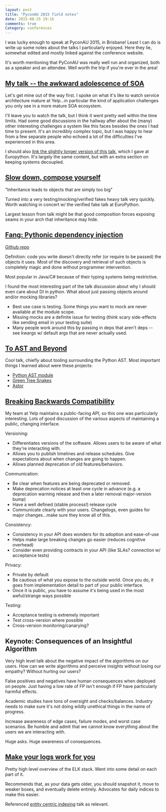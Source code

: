 ```yaml
---
layout: post
title: "PyconAU 2015 field notes"
date: 2015-08-25 19:16
comments: true
Category: conferences
---
```


I was lucky enough to speak at PyconAU 2015, in Brisbane! Least I can do is write up some notes about the talks I particularly enjoyed. Here they lie, somewhat edited and mostly linked against the conference website.

<!-- more -->

It's worth mentioning that PyConAU was really well run and organized, both as a speaker and an attendee. Well worth the trip if you're ever in the area!

## [My talk -- the awkward adolescence of SOA](https://www.youtube.com/watch?v=H0KReHUawHI)

Let's get mine out of the way first. I spoke on what it's like to watch service architecture mature at Yelp...in particular the kind of application challenges you only see in a more mature SOA ecosystem.

I'll leave you to watch the talk, but I think it went pretty well within the time limits. Had some good discussions in the hallway after about the (many) other interesting challenges a system like this faces besides the ones I had time to present. It's an incredibly complex topic, but I was happy to hear from a few separate people who echoed a lot of the difficulties I've experienced in this area.

I should also [link the slightly longer version of this talk](https://www.youtube.com/watch?v=z3_HorshzJ4), which I gave at Europython. It's largely the same content, but with an extra section on keeping systems decoupled.

## [Slow down, compose yourself](http://2015.pycon-au.org/schedule/30126/view_talk?day=saturday)

"Inheritance leads to objects that are simply too big"

Turned into a very testing/mocking/verified fakes heavy talk very quickly. Worth watching in concert w/ the verified fake talk at EuroPython. 

Largest lesson from talk might be that good composition forces exposing seams in your arch that inheritance may hide.


## [Fang: Pythonic dependency injection](http://2015.pycon-au.org/schedule/30114/view_talk?day=saturday)

[Github repo](https://github.com/ncraike/fang)

Definition: code you write doesn't directly refer (or require to be passed) the objects it uses. Most of the discovery and retrieval of such objects is completely magic and done without programmer intervention.

Most popular in Java/C# because of their typing systems being restrictive. 

I found the most interesting part of the talk discussion about why I should even care about DI in python. What about just passing objects around and/or mocking libraries?

* Best use case is testing. Some things you want to mock are never available at the module scope.
* Missing mocks are a definite issue for testing (think scary side-effects like sending email in your testing suite)
* Many people work around this by passing in deps that aren't deps -- see kwargs w/ default args that are never actually used.

## [To AST and Beyond](http://2015.pycon-au.org/schedule/30046/view_talk?day=saturday)

Cool talk, chiefly about tooling surrounding the Python AST. Most important things I learned about were these projects:

* [Python AST module](https://docs.python.org/2/library/ast.html)
* [Green Tree Snakes](https://greentreesnakes.readthedocs.org/en/latest/)
* [Astor](https://github.com/berkerpeksag/astor)


## [Breaking Backwards Compatibility](http://2015.pycon-au.org/schedule/30062/view_talk?day=saturday)

My team at Yelp maintains a public-facing API, so this one was particularly interesting. Lots of good discussion of the various aspects of maintaining a public, changing interface.

Versioning:

* Differentiates versions of the software. Allows users to be aware of what they're interacting with.
* Allows you to publish timelines and release schedules. Give expectations about when changes are going to happen.
* Allows planned deprecation of old features/behaviors. 


Communication:

* Be clear when features are being deprecated or removed.
* Make deprecation notices at least one cycle in advance (e.g. a deprecation warning release and then a later removal major-version bump)
* Have a well defined (stable process!) release cycle
* Communicate clearly with your users. Changelogs, even guides for major changes...make sure they know all of this.


Consistency:

* Consistency in your API does wonders for its adoption and ease-of-use
* Helps make large breaking changes go easier (reduces cognitive overhead)
* Consider even providing contracts in your API (like SLAs? connection w/ acceptance tests)


Privacy:

* Private by default
* Be cautious of what you expose to the outside world. Once you do, it goes from implementation detail to part of your public interface. 
* Once it is public, you have to assume it's being used in the most awful/strange ways possible


Testing:

* Acceptance testing is extremely important
* Test cross-version where possible
* Cross-version monitoring/canarying?


## Keynote: Consequences of an Insightful Algorithm

Very high level talk about the negative impact of the algorithms on our users. How can we write algorithms and perceive insights without losing our empathy? Without hurting our users?

False positives and negatives have human consequences when deployed on people. Just having a low rate of FP isn't enough if FP have particularly harmful effects.

Academic studies have tons of oversight and checks/balances. Industry needs to make sure it's not doing wildly unethical things in the name of progress.

Increase awareness of edge cases, failure modes, and worst case scenarios. Be humble and admit that we cannot know everything about the users we are interacting with. 

Huge asks. Huge awareness of consequences.

## [Make your logs work for you](http://2015.pycon-au.org/schedule/30012/view_talk?day=sunday)

Pretty high level overview of the ELK stack. Went into some detail on each part of it. 

Recommends that, as your data gets older, you should snapshot it, move to weaker boxes, and eventually delete entirely. Advocates for daily indices to make this easier.

Referenced [entity centric indexing](https://vimeo.com/elasticsearch/review/107682325/6c999f47b4) talk as relevant.

